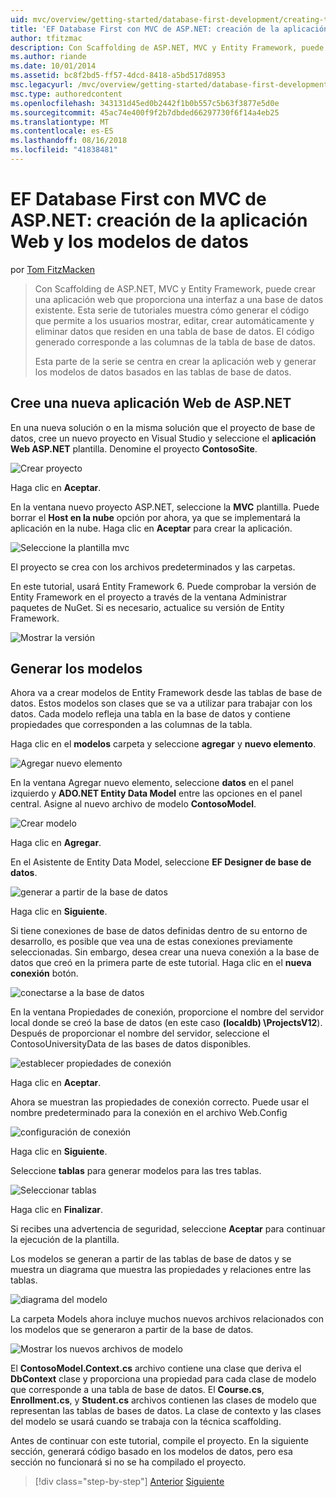 ```yaml
---
uid: mvc/overview/getting-started/database-first-development/creating-the-web-application
title: 'EF Database First con MVC de ASP.NET: creación de la aplicación Web y los modelos de datos | Microsoft Docs'
author: tfitzmac
description: Con Scaffolding de ASP.NET, MVC y Entity Framework, puede crear una aplicación web que proporciona una interfaz a una base de datos existente. Este tutorial seri...
ms.author: riande
ms.date: 10/01/2014
ms.assetid: bc8f2bd5-ff57-4dcd-8418-a5bd517d8953
msc.legacyurl: /mvc/overview/getting-started/database-first-development/creating-the-web-application
msc.type: authoredcontent
ms.openlocfilehash: 343131d45ed0b2442f1b0b557c5b63f3877e5d0e
ms.sourcegitcommit: 45ac74e400f9f2b7dbded66297730f6f14a4eb25
ms.translationtype: MT
ms.contentlocale: es-ES
ms.lasthandoff: 08/16/2018
ms.locfileid: "41838481"
---
```

<a name="ef-database-first-with-aspnet-mvc-creating-the-web-application-and-data-models"></a>EF Database First con MVC de ASP.NET: creación de la aplicación Web y los modelos de datos
====================
por [Tom FitzMacken](https://github.com/tfitzmac)

> Con Scaffolding de ASP.NET, MVC y Entity Framework, puede crear una aplicación web que proporciona una interfaz a una base de datos existente. Esta serie de tutoriales muestra cómo generar el código que permite a los usuarios mostrar, editar, crear automáticamente y eliminar datos que residen en una tabla de base de datos. El código generado corresponde a las columnas de la tabla de base de datos.
> 
> Esta parte de la serie se centra en crear la aplicación web y generar los modelos de datos basados en las tablas de base de datos.


## <a name="create-a-new-aspnet-web-application"></a>Cree una nueva aplicación Web de ASP.NET

En una nueva solución o en la misma solución que el proyecto de base de datos, cree un nuevo proyecto en Visual Studio y seleccione el **aplicación Web ASP.NET** plantilla. Denomine el proyecto **ContosoSite**.

![Crear proyecto](creating-the-web-application/_static/image1.png)

Haga clic en **Aceptar**.

En la ventana nuevo proyecto ASP.NET, seleccione la **MVC** plantilla. Puede borrar el **Host en la nube** opción por ahora, ya que se implementará la aplicación en la nube. Haga clic en **Aceptar** para crear la aplicación.

![Seleccione la plantilla mvc](creating-the-web-application/_static/image2.png)

El proyecto se crea con los archivos predeterminados y las carpetas.

En este tutorial, usará Entity Framework 6. Puede comprobar la versión de Entity Framework en el proyecto a través de la ventana Administrar paquetes de NuGet. Si es necesario, actualice su versión de Entity Framework.

![Mostrar la versión](creating-the-web-application/_static/image3.png)

## <a name="generate-the-models"></a>Generar los modelos

Ahora va a crear modelos de Entity Framework desde las tablas de base de datos. Estos modelos son clases que se va a utilizar para trabajar con los datos. Cada modelo refleja una tabla en la base de datos y contiene propiedades que corresponden a las columnas de la tabla.

Haga clic en el **modelos** carpeta y seleccione **agregar** y **nuevo elemento**.

![Agregar nuevo elemento](creating-the-web-application/_static/image4.png)

En la ventana Agregar nuevo elemento, seleccione **datos** en el panel izquierdo y **ADO.NET Entity Data Model** entre las opciones en el panel central. Asigne al nuevo archivo de modelo **ContosoModel**.

![Crear modelo](creating-the-web-application/_static/image5.png)

Haga clic en **Agregar**.

En el Asistente de Entity Data Model, seleccione **EF Designer de base de datos**.

![generar a partir de la base de datos](creating-the-web-application/_static/image6.png)

Haga clic en **Siguiente**.

Si tiene conexiones de base de datos definidas dentro de su entorno de desarrollo, es posible que vea una de estas conexiones previamente seleccionadas. Sin embargo, desea crear una nueva conexión a la base de datos que creó en la primera parte de este tutorial. Haga clic en el **nueva conexión** botón.

![conectarse a la base de datos](creating-the-web-application/_static/image7.png)

En la ventana Propiedades de conexión, proporcione el nombre del servidor local donde se creó la base de datos (en este caso **(localdb) \ProjectsV12**). Después de proporcionar el nombre del servidor, seleccione el ContosoUniversityData de las bases de datos disponibles.

![establecer propiedades de conexión](creating-the-web-application/_static/image8.png)

Haga clic en **Aceptar**.

Ahora se muestran las propiedades de conexión correcto. Puede usar el nombre predeterminado para la conexión en el archivo Web.Config

![configuración de conexión](creating-the-web-application/_static/image9.png)

Haga clic en **Siguiente**.

Seleccione **tablas** para generar modelos para las tres tablas.

![Seleccionar tablas](creating-the-web-application/_static/image10.png)

Haga clic en **Finalizar**.

Si recibes una advertencia de seguridad, seleccione **Aceptar** para continuar la ejecución de la plantilla.

Los modelos se generan a partir de las tablas de base de datos y se muestra un diagrama que muestra las propiedades y relaciones entre las tablas.

![diagrama del modelo](creating-the-web-application/_static/image11.png)

La carpeta Models ahora incluye muchos nuevos archivos relacionados con los modelos que se generaron a partir de la base de datos.

![Mostrar los nuevos archivos de modelo](creating-the-web-application/_static/image12.png)

El **ContosoModel.Context.cs** archivo contiene una clase que deriva el **DbContext** clase y proporciona una propiedad para cada clase de modelo que corresponde a una tabla de base de datos. El **Course.cs**, **Enrollment.cs**, y **Student.cs** archivos contienen las clases de modelo que representan las tablas de bases de datos. La clase de contexto y las clases del modelo se usará cuando se trabaja con la técnica scaffolding.

Antes de continuar con este tutorial, compile el proyecto. En la siguiente sección, generará código basado en los modelos de datos, pero esa sección no funcionará si no se ha compilado el proyecto.

> [!div class="step-by-step"]
> [Anterior](setting-up-database.md)
> [Siguiente](generating-views.md)
